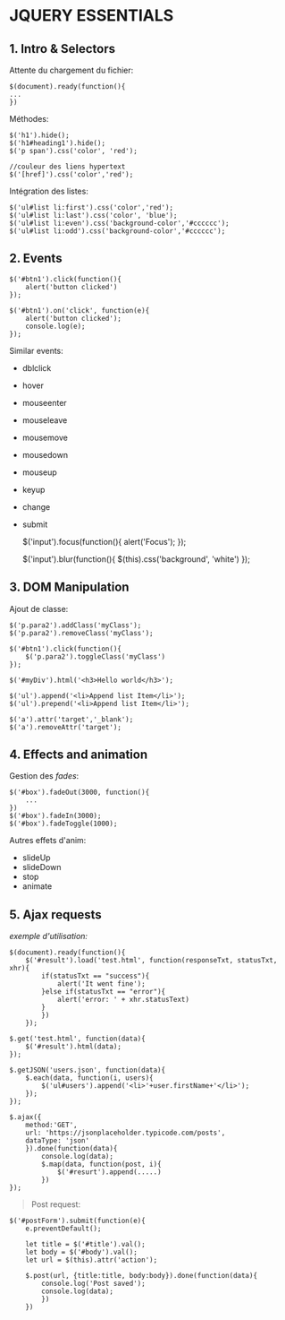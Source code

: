 # JQUERY ESSENTIALS

## 1. Intro & Selectors

Attente du chargement du fichier:

	$(document).ready(function(){
	...
	})

Méthodes:

	$('h1').hide();
	$('h1#heading1').hide();
	$('p span').css('color', 'red');

	//couleur des liens hypertext
	$('[href]').css('color','red');


Intégration des listes:

	$('ul#list li:first').css('color','red');
	$('ul#list li:last').css('color', 'blue');
	$('ul#list li:even').css('background-color','#cccccc');
	$('ul#list li:odd').css('background-color','#cccccc');

## 2. Events

	$('#btn1').click(function(){
		alert('button clicked')
	});

	$('#btn1').on('click', function(e){
		alert('button clicked');
		console.log(e);
	});

Similar events:
* dblclick
* hover
* mouseenter
* mouseleave
* mousemove
* mousedown
* mouseup
* keyup
* change
* submit


	$('input').focus(function(){
		alert('Focus');
	});

	$('input').blur(function(){
		$(this).css('background', 'white')
	});


## 3. DOM Manipulation

Ajout de classe:

	$('p.para2').addClass('myClass');
	$('p.para2').removeClass('myClass');

	$('#btn1').click(function(){
		$('p.para2').toggleClass('myClass')
	});

	$('#myDiv').html('<h3>Hello world</h3>');

	$('ul').append('<li>Append list Item</li>');
	$('ul').prepend('<li>Append list Item</li>');

	$('a').attr('target','_blank');
	$('a').removeAttr('target');

## 4. Effects and animation

Gestion des _fades_:

	$('#box').fadeOut(3000, function(){
		...
	})
	$('#box').fadeIn(3000);
	$('#box').fadeToggle(1000);

Autres effets d'anim:
* slideUp
* slideDown
* stop
* animate


## 5. Ajax requests

*exemple d'utilisation:*

	$(document).ready(function(){
		$('#result').load('test.html', function(responseTxt, statusTxt, xhr){
			if(statusTxt == "success"){
				alert('It went fine');
			}else if(statusTxt == "error"){
				alert('error: ' + xhr.statusText)
			}
			})
		});

	$.get('test.html', function(data){
		$('#result').html(data);
	});

	$.getJSON('users.json', function(data){
		$.each(data, function(i, users){
			$('ul#users').append('<li>'+user.firstName+'</li>');
		});
	});

	$.ajax({
		method:'GET',
		url: 'https://jsonplaceholder.typicode.com/posts',
		dataType: 'json'
		}).done(function(data){
			console.log(data);
			$.map(data, function(post, i){
				$('#resurt').append(.....)
			})
	});


>Post request:

	$('#postForm').submit(function(e){
		e.preventDefault();

		let title = $('#title').val();
		let body = $('#body').val();
		let url = $(this).attr('action');

		$.post(url, {title:title, body:body}).done(function(data){
			console.log('Post saved');
			console.log(data);
			})
		})

